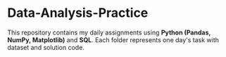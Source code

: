 # Data-Analysis-Practice
This repository contains my daily assignments using **Python (Pandas, NumPy, Matplotlib)** and **SQL**.   Each folder represents one day's task with dataset and solution code.
